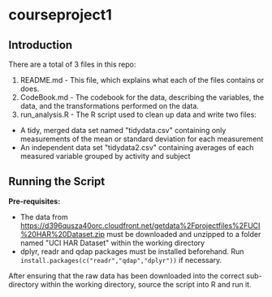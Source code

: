 # courseproject1
## Introduction
There are a total of 3 files in this repo:
1. README.md - This file, which explains what each of the files contains or does.
2. CodeBook.md - The codebook for the data, describing the variables, the data, and the transformations performed on the data.
3. run_analysis.R - The R script used to clean up data and write two files:
  + A tidy, merged data set named "tidydata.csv" containing only measurements of the mean or standard deviation for each measurement
  + An independent data set "tidydata2.csv" containing averages of each measured variable grouped by activity and subject

## Running the Script
**Pre-requisites:**
* The data from https://d396qusza40orc.cloudfront.net/getdata%2Fprojectfiles%2FUCI%20HAR%20Dataset.zip must be downloaded and unzipped to a folder named "UCI HAR Dataset" within the working directory
* dplyr, readr and qdap packages must be installed beforehand. Run ` install.packages(c("readr","qdap","dplyr"))` if necessary.  

After ensuring that the raw data has been downloaded into the correct sub-directory within the working directory, source the script into R and run it.

